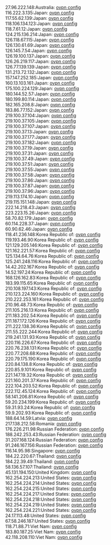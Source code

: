 27.96.222.148:Australia: [ovpn config](vpn/27_96_222_148.ovpn)  
116.222.3.135:Japan: [ovpn config](vpn/116_222_3_135.ovpn)  
117.55.62.139:Japan: [ovpn config](vpn/117_55_62_139.ovpn)  
118.106.134.123:Japan: [ovpn config](vpn/118_106_134_123.ovpn)  
118.7.61.12:Japan: [ovpn config](vpn/118_7_61_12.ovpn)  
124.215.136.214:Japan: [ovpn config](vpn/124_215_136_214.ovpn)  
126.118.67.115:Japan: [ovpn config](vpn/126_118_67_115.ovpn)  
126.130.61.69:Japan: [ovpn config](vpn/126_130_61_69.ovpn)  
126.145.7.54:Japan: [ovpn config](vpn/126_145_7_54.ovpn)  
126.19.100.137:Japan: [ovpn config](vpn/126_19_100_137.ovpn)  
126.26.219.117:Japan: [ovpn config](vpn/126_26_219_117.ovpn)  
126.77.139.139:Japan: [ovpn config](vpn/126_77_139_139.ovpn)  
131.213.72.132:Japan: [ovpn config](vpn/131_213_72_132.ovpn)  
157.147.252.185:Japan: [ovpn config](vpn/157_147_252_185.ovpn)  
160.13.103.161:Japan: [ovpn config](vpn/160_13_103_161.ovpn)  
175.100.224.129:Japan: [ovpn config](vpn/175_100_224_129.ovpn)  
180.144.52.57:Japan: [ovpn config](vpn/180_144_52_57.ovpn)  
180.199.80.114:Japan: [ovpn config](vpn/180_199_80_114.ovpn)  
182.165.208.8:Japan: [ovpn config](vpn/182_165_208_8.ovpn)  
183.86.77.152:Japan: [ovpn config](vpn/183_86_77_152.ovpn)  
219.100.37.104:Japan: [ovpn config](vpn/219_100_37_104.ovpn)  
219.100.37.105:Japan: [ovpn config](vpn/219_100_37_105.ovpn)  
219.100.37.107:Japan: [ovpn config](vpn/219_100_37_107.ovpn)  
219.100.37.13:Japan: [ovpn config](vpn/219_100_37_13.ovpn)  
219.100.37.177:Japan: [ovpn config](vpn/219_100_37_177.ovpn)  
219.100.37.182:Japan: [ovpn config](vpn/219_100_37_182.ovpn)  
219.100.37.19:Japan: [ovpn config](vpn/219_100_37_19.ovpn)  
219.100.37.31:Japan: [ovpn config](vpn/219_100_37_31.ovpn)  
219.100.37.49:Japan: [ovpn config](vpn/219_100_37_49.ovpn)  
219.100.37.51:Japan: [ovpn config](vpn/219_100_37_51.ovpn)  
219.100.37.55:Japan: [ovpn config](vpn/219_100_37_55.ovpn)  
219.100.37.58:Japan: [ovpn config](vpn/219_100_37_58.ovpn)  
219.100.37.86:Japan: [ovpn config](vpn/219_100_37_86.ovpn)  
219.100.37.87:Japan: [ovpn config](vpn/219_100_37_87.ovpn)  
219.100.37.96:Japan: [ovpn config](vpn/219_100_37_96.ovpn)  
219.113.174.10:Japan: [ovpn config](vpn/219_113_174_10.ovpn)  
219.115.151.148:Japan: [ovpn config](vpn/219_115_151_148.ovpn)  
222.14.218.43:Japan: [ovpn config](vpn/222_14_218_43.ovpn)  
223.223.15.26:Japan: [ovpn config](vpn/223_223_15_26.ovpn)  
58.70.82.179:Japan: [ovpn config](vpn/58_70_82_179.ovpn)  
60.114.228.37:Japan: [ovpn config](vpn/60_114_228_37.ovpn)  
60.90.62.46:Japan: [ovpn config](vpn/60_90_62_46.ovpn)  
118.41.236.148:Korea Republic of: [ovpn config](vpn/118_41_236_148.ovpn)  
119.193.46.90:Korea Republic of: [ovpn config](vpn/119_193_46_90.ovpn)  
121.129.205.146:Korea Republic of: [ovpn config](vpn/121_129_205_146.ovpn)  
121.162.221.57:Korea Republic of: [ovpn config](vpn/121_162_221_57.ovpn)  
125.134.64.76:Korea Republic of: [ovpn config](vpn/125_134_64_76.ovpn)  
125.241.248.116:Korea Republic of: [ovpn config](vpn/125_241_248_116.ovpn)  
14.42.202.167:Korea Republic of: [ovpn config](vpn/14_42_202_167.ovpn)  
14.52.197.24:Korea Republic of: [ovpn config](vpn/14_52_197_24.ovpn)  
168.126.162.83:Korea Republic of: [ovpn config](vpn/168_126_162_83.ovpn)  
183.99.115.65:Korea Republic of: [ovpn config](vpn/183_99_115_65.ovpn)  
210.108.197.143:Korea Republic of: [ovpn config](vpn/210_108_197_143.ovpn)  
210.123.224.160:Korea Republic of: [ovpn config](vpn/210_123_224_160.ovpn)  
210.222.253.161:Korea Republic of: [ovpn config](vpn/210_222_253_161.ovpn)  
210.96.48.73:Korea Republic of: [ovpn config](vpn/210_96_48_73.ovpn)  
211.105.216.13:Korea Republic of: [ovpn config](vpn/211_105_216_13.ovpn)  
211.183.202.54:Korea Republic of: [ovpn config](vpn/211_183_202_54.ovpn)  
211.187.172.126:Korea Republic of: [ovpn config](vpn/211_187_172_126.ovpn)  
211.222.138.36:Korea Republic of: [ovpn config](vpn/211_222_138_36.ovpn)  
211.55.222.244:Korea Republic of: [ovpn config](vpn/211_55_222_244.ovpn)  
219.241.131.93:Korea Republic of: [ovpn config](vpn/219_241_131_93.ovpn)  
220.116.226.67:Korea Republic of: [ovpn config](vpn/220_116_226_67.ovpn)  
220.76.238.131:Korea Republic of: [ovpn config](vpn/220_76_238_131.ovpn)  
220.77.208.68:Korea Republic of: [ovpn config](vpn/220_77_208_68.ovpn)  
220.79.175.190:Korea Republic of: [ovpn config](vpn/220_79_175_190.ovpn)  
220.84.138.8:Korea Republic of: [ovpn config](vpn/220_84_138_8.ovpn)  
220.85.9.101:Korea Republic of: [ovpn config](vpn/220_85_9_101.ovpn)  
221.147.19.32:Korea Republic of: [ovpn config](vpn/221_147_19_32.ovpn)  
221.160.201.37:Korea Republic of: [ovpn config](vpn/221_160_201_37.ovpn)  
222.104.203.52:Korea Republic of: [ovpn config](vpn/222_104_203_52.ovpn)  
222.112.45.124:Korea Republic of: [ovpn config](vpn/222_112_45_124.ovpn)  
58.141.206.81:Korea Republic of: [ovpn config](vpn/58_141_206_81.ovpn)  
59.20.234.199:Korea Republic of: [ovpn config](vpn/59_20_234_199.ovpn)  
59.31.93.24:Korea Republic of: [ovpn config](vpn/59_31_93_24.ovpn)  
59.9.202.93:Korea Republic of: [ovpn config](vpn/59_9_202_93.ovpn)  
188.64.14.59:Latvia: [ovpn config](vpn/188_64_14_59.ovpn)  
217.138.212.58:Romania: [ovpn config](vpn/217_138_212_58.ovpn)  
176.226.211.98:Russian Federation: [ovpn config](vpn/176_226_211_98.ovpn)  
188.242.253.43:Russian Federation: [ovpn config](vpn/188_242_253_43.ovpn)  
31.207.168.124:Russian Federation: [ovpn config](vpn/31_207_168_124.ovpn)  
91.246.167.156:Russian Federation: [ovpn config](vpn/91_246_167_156.ovpn)  
116.14.95.98:Singapore: [ovpn config](vpn/116_14_95_98.ovpn)  
184.22.220.67:Thailand: [ovpn config](vpn/184_22_220_67.ovpn)  
184.22.39.49:Thailand: [ovpn config](vpn/184_22_39_49.ovpn)  
58.136.57.107:Thailand: [ovpn config](vpn/58_136_57_107.ovpn)  
45.131.194.150:United Kingdom: [ovpn config](vpn/45_131_194_150.ovpn)  
162.254.224.213:United States: [ovpn config](vpn/162_254_224_213.ovpn)  
162.254.224.214:United States: [ovpn config](vpn/162_254_224_214.ovpn)  
162.254.224.215:United States: [ovpn config](vpn/162_254_224_215.ovpn)  
162.254.224.217:United States: [ovpn config](vpn/162_254_224_217.ovpn)  
162.254.224.218:United States: [ovpn config](vpn/162_254_224_218.ovpn)  
162.254.224.219:United States: [ovpn config](vpn/162_254_224_219.ovpn)  
162.254.224.221:United States: [ovpn config](vpn/162_254_224_221.ovpn)  
24.17.113.48:United States: [ovpn config](vpn/24_17_113_48.ovpn)  
67.58.246.187:United States: [ovpn config](vpn/67_58_246_187.ovpn)  
118.71.88.71:Viet Nam: [ovpn config](vpn/118_71_88_71.ovpn)  
183.80.187.25:Viet Nam: [ovpn config](vpn/183_80_187_25.ovpn)  
42.118.208.110:Viet Nam: [ovpn config](vpn/42_118_208_110.ovpn)  
